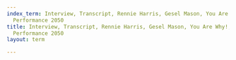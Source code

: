 ```yaml
---
index_term: Interview, Transcript, Rennie Harris, Gesel Mason, You Are Why!, No Boundaries
  Performance 2050
title: Interview, Transcript, Rennie Harris, Gesel Mason, You Are Why!, No Boundaries
  Performance 2050
layout: term

---
```

